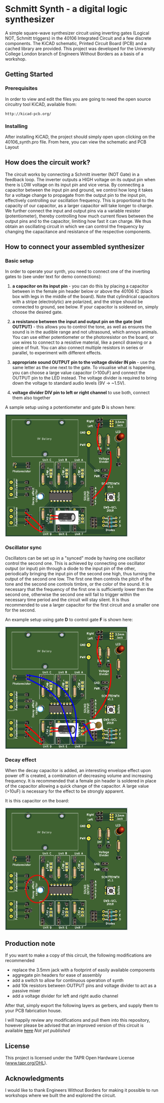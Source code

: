 # Schmitt Synth - a digital logic synthesizer

A simple square-wave synthesizer circuit using inverting gates (Logical NOT, Schmitt triggers) in the 40106 Integrated Circuit and a few discrete components. The KiCAD schematic, Printed Circuit Board (PCB) and a cached library are provided.
This project was developed for the University College London branch of Engineers Without Borders as a basis of a workshop.

## Getting Started

### Prerequisites

In order to view and edit the files you are going to need the open source circuitry tool KiCAD, available from:

```
http://kicad-pcb.org/
```

### Installing

After installing KiCAD, the project should simply open upon clicking on the 40106_synth.pro file. From here, you can view the schematic and PCB Layout

## How does the circuit work?

The circuit works by connecting a Schmitt inverter (NOT Gate) in a feedback loop. The inverter outputs a HIGH voltage on its output pin when there is LOW voltage on its input pin and vice versa. By connecting a capacitor between the input pin and ground, we control how long it takes for a voltage change to propagate from the output pin to the input pin, effectively controlling our oscillation frequency. This is proportional to the capacity of our capacitor, as a larger capacitor will take longer to charge. We further connect the input and output pins via a variable resistor (potentiometer), thereby controlling how much current flows between the output pins and to the capacitor, limiting how fast it can charge. We thus obtain an oscillating circuit in which we can control the frequency by changing the capacitance and resistance of the respective components. 

## How to connect your assembled synthesizer

### Basic setup
In order to operate your synth, you need to connect one of the inverting gates to (see under text for demo connections):
1. **a capacitor on its input pin** - you can do this by placing a capacitor between in the female pin header below or above the 40106 IC (black box with legs in the middle of the board). Note that cylindrical capacitors with a stripe (electrolytic) are polarized, and the stripe should be connected to ground, see below. If your capacitor is soldered on, simply choose the desired gate.
2. **a resistance between the input and output pin on the gate (not OUTPUT)** - this allows you to control the tone, as well as ensures the sound is in the audible range and not ultrasound, which annoys animals. You can use either potentiometer or the photoresistor on the board, or use wires to connect to a resistive material, like a pencil drawing or a piece of fruit. You can also connect multiple resistors in series or parallel, to experiment with different effects.
3. **appropriate sound OUTPUT pin to the voltage divider IN pin** - use the same letter as the one next to the gate. To visualise what is happening, you can choose a large value capacitor (>100uF) and connect the OUTPUT pin to the LED instead. The voltage divider is required to bring down the voltage to standard audio levels (9V -> \~1.5V).

4. **voltage divider DIV pin to left or right channel** to use both, connect them also together

A sample setup using a potentiometer and gate __D__ is shown here:


<img src="fig/standard_setup.png" width="400" alt="Rendering of a synth in standard setup.">

### Oscillator sync
Oscillators can be set up in a "synced" mode by having one oscillator control the second one. This is achieved by connecting one oscillator output (or input) pin through a diode to the input pin of the other, periodically bringing the input pin of the second one high, thus turning the output of the second one low. The first one then controls the pitch of the tone and the second one controls timbre, or the color of the sound. It is necessary that the frequency of the first one is sufficiently lower then the second one, otherwise the second one will fail to trigger within the necessary time period and the circuit will stay silent. It is thus recommended to use a larger capacitor for the first circuit and a smaller one for the second.

An example setup using gate __D__ to control gate __F__ is shown here:


<img src="fig/sync_setup.png" width="400" alt="Rendering of a synth in sync setup.">

### Decay effect
When the decay capacitor is added, an interesting envelope effect upon power off is created, a combination of decreasing volume and increasing frequency. It is recommended that a female pin header is soldered in place of the capacitor allowing a quick change of the capacitor. A large value (>10uF) is necessary for the effect to be strongly apparent.

It is this capacitor on the board:


<img src="fig/decay_setup.png" width="400" alt="Rendering of a synth with the decay effect capacitor in a circle.">

## Production note

If you want to make a copy of this circuit, the following modifications are recommended

- replace the 3.5mm jack with a footprint of easily available components
- aggregate pin headers for ease of assembly
- add a switch to allow for continuous operation of synth
- add 10k resistors between OUTPUT pins and voltage divider to act as a passive mixer
- add a voltage divider for left and right audio channel

After that, simply export the following layers as gerbers, and supply them to your PCB fabrication house.

I will happily review any modifications and pull them into this repository, however please be advised that an improved version of this circuit is available ~~[here](https://github.com/kzalesak/Digisynth)~~ *Not yet published*


## License

This project is licensed under the TAPR Open Hardware License (www.tapr.org/OHL).

## Acknowledgments

I would like to thank Engineers Without Borders for making it possible to run workshops where we built the and explored the circuit.


